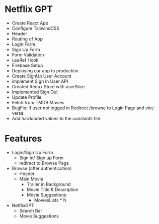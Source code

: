 # Netflix GPT

- Create React App
- Configure TailwindCSS
- Header
- Routing of App
- Login Form
- Sign Up Form
- Form Validation
- useRef Hook
- Firebase Setup
- Deploying our app to production
- Create SignUp User Account
- implement Sign In User API
- Created Redux Store with userSlice
- Implemented Sign Out
- Update Profile
- Fetch from TMDB Movies
- BugFix: if user not logged in Redirect /browse to Login Page and vice versa
- Add hardcoded values to the constants file


# Features

- Login/Sign Up Form
  - Sign in/ Sign up Form
  - redirect to Browse Page
- Browse (after authentication)
  - Header
  - Main Movie
    - Trailer in Background
    - Movie Title & Description
    - Movie Suggestions
      -  MoviesLists * N
- NetflixGPT
  - Search Bar
  - Movie Suggestions